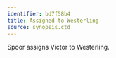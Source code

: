 ```yaml
---
identifier: bd7f58b4
title: Assigned to Westerling
source: synopsis.ctd 
---
```

Spoor assigns Victor to Westerling.
